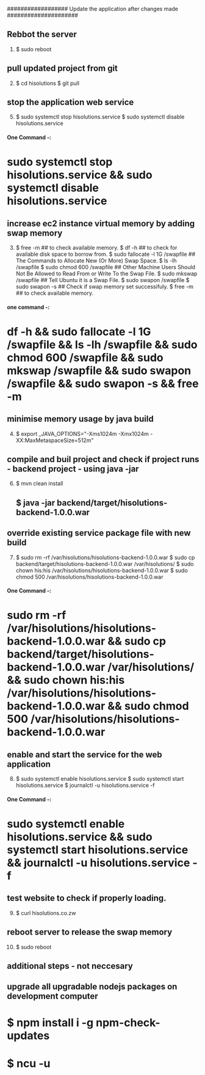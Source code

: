 ##################     Update the application after changes made      #####################

## Rebbot the server
1.  $ sudo reboot

## pull updated project from git
2.  $ cd hisolutions
    $ git pull 

## stop the application web service 
5.  $ sudo systemctl stop hisolutions.service
    $ sudo systemctl disable hisolutions.service 

#### One Command -: 
# sudo systemctl stop hisolutions.service && sudo systemctl disable hisolutions.service  

## increase ec2 instance virtual memory by adding swap memory
3.  $ free -m                          ## to check available memory.
    $ df -h                            ## to check for available disk space to borrow from.
    $ sudo fallocate -l 1G /swapfile   ## The Commands to Allocate New (Or More) Swap Space.
    $ ls -lh /swapfile 
    $ sudo chmod 600 /swapfile         ## Other Machine Users Should Not Be Allowed to Read From or Write To the Swap File.
    $ sudo mkswap /swapfile            ## Tell Ubuntu it is a Swap File.
    $ sudo swapon /swapfile
    $ sudo swapon -s                   ## Check if swap memory set successifuly.
    $ free -m                          ## to check available memory. 

#### one command -: 
# df -h && sudo fallocate -l 1G /swapfile && ls -lh /swapfile && sudo chmod 600 /swapfile && sudo mkswap /swapfile && sudo swapon /swapfile && sudo swapon -s && free -m 

## minimise memory usage by java build
4.  $ export _JAVA_OPTIONS="-Xms1024m -Xmx1024m -XX:MaxMetaspaceSize=512m"

## compile and buil project and check if project runs - backend project - using java -jar
6.  $ mvn clean install

    ## $ java -jar backend/target/hisolutions-backend-1.0.0.war

## override existing service package file with new build
7.  $ sudo rm -rf /var/hisolutions/hisolutions-backend-1.0.0.war
    $ sudo cp backend/target/hisolutions-backend-1.0.0.war /var/hisolutions/
    $ sudo chown his:his /var/hisolutions/hisolutions-backend-1.0.0.war
    $ sudo chmod 500 /var/hisolutions/hisolutions-backend-1.0.0.war

#### One Command -: 
# sudo rm -rf /var/hisolutions/hisolutions-backend-1.0.0.war && sudo cp backend/target/hisolutions-backend-1.0.0.war /var/hisolutions/ && sudo chown his:his /var/hisolutions/hisolutions-backend-1.0.0.war && sudo chmod 500 /var/hisolutions/hisolutions-backend-1.0.0.war 
  

## enable and start the service for the web application
8.  $ sudo systemctl enable hisolutions.service
    $ sudo systemctl start hisolutions.service
    $ journalctl -u hisolutions.service -f

#### One Command -: 
# sudo systemctl enable hisolutions.service && sudo systemctl start hisolutions.service && journalctl -u hisolutions.service -f


## test website to check if properly loading.
9.  $ curl hisolutions.co.zw


## reboot server to release the swap memory 
10. $ sudo reboot

 

## additional steps - not neccesary
## upgrade all upgradable nodejs packages on development computer
#   $ npm install i -g npm-check-updates
#   $ ncu -u


